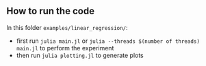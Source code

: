 ## How to run the code
In this folder `examples/linear_regression/`: 
- first run `julia main.jl` or `julia --threads $(number of threads) main.jl`  to perform the experiment
- then run `julia plotting.jl` to generate plots